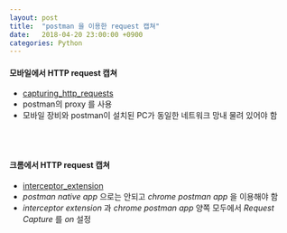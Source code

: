 ```yaml
---
layout: post
title:  "postman 을 이용한 request 캡쳐"
date:   2018-04-20 23:00:00 +0900
categories: Python
---
```

#### 모바일에서 HTTP request 캡쳐
- [capturing_http_requests](https://www.getpostman.com/docs/v6/postman/sending_api_requests/capturing_http_requests)
- postman의 proxy 를 사용
- 모바일 장비와 postman이 설치된 PC가 동일한 네트워크 망내 물려 있어야 함
<br>
<br>

#### 크롬에서 HTTP request 캡쳐
- [interceptor_extension](https://www.getpostman.com/docs/v6/postman/sending_api_requests/interceptor_extension)
- _postman native app_ 으로는 안되고 _chrome postman app_ 을 이용해야 함
- _interceptor extension_ 과 _chrome postman app_ 양쪽 모두에서 _Request Capture_ 를 _on_ 설정
